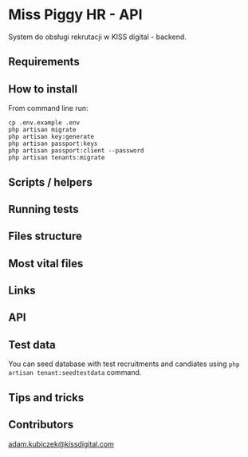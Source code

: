 Miss Piggy HR - API
==============
System do obsługi rekrutacji w KISS digital - backend.

## Requirements ##

## How to install ##
From command line run:

```composer install
cp .env.example .env
php artisan migrate
php artisan key:generate
php artisan passport:keys
php artisan passport:client --password
php artisan tenants:migrate
```

## Scripts / helpers

## Running tests ##

## Files structure ##

## Most vital files ##

## Links ##

## API ##

## Test data ##
You can seed database with test recruitments and candiates using `php artisan tenant:seedtestdata` command.

## Tips and tricks ##


## Contributors ##
adam.kubiczek@kissdigital.com
